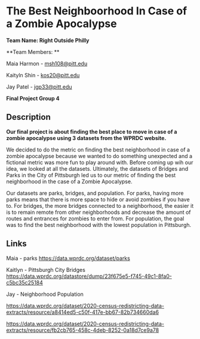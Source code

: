 # The Best Neighboorhood In Case of a Zombie Apocalypse 

**Team Name: Right Outside Philly**

**Team Members: **

Maia Harmon - msh108@pitt.edu

Kaityln Shin - kos20@pitt.edu

Jay Patel - jgp33@pitt.edu

**Final Project Group 4**

## Description

**Our final project is about finding the best place to move in case of a zombie apocalypse using 3 datasets from the WPRDC website.** 

We decided to do the metric on finding the best neighborhood in case of a zombie apocalypse because we wanted to do something unexpected and a fictional metric was more fun to play around with. Before coming up wih our idea, we looked at all the datasets. Ultimately, the datasets of Bridges and Parks in the City of Pittsburgh led us to our metric of finding the best neighborhood in the case of a Zombie Apocalypse. 

Our datasets are parks, bridges, and population. For parks, having more parks means that there is more space to hide or avoid zombies if you have to. For bridges, the more bridges connected to a neighborhood, the easier it is to remain remote from other neighborhoods and decrease the amount of routes and entrances for zombies to enter from. For population, the goal was to find the best neighborhood with the lowest population in Pittsburgh. 


## Links 

Maia - parks https://data.wprdc.org/dataset/parks 

Kaitlyn - Pittsburgh City Bridges https://data.wprdc.org/datastore/dump/23f675e5-f745-49c1-8fa0-c5bc35c25184

Jay - Neighborhood Population 

https://data.wprdc.org/dataset/2020-census-redistricting-data-extracts/resource/a8414ed5-c50f-417e-bb67-82b734660da6

https://data.wprdc.org/dataset/2020-census-redistricting-data-extracts/resource/fb2cb765-458c-4deb-8252-0a18d7ce9a78

